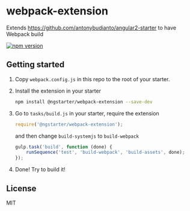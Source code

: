 # webpack-extension
Extends https://github.com/antonybudianto/angular2-starter to have Webpack build

[![npm version](https://badge.fury.io/js/%40ngstarter%2Fwebpack-extension.svg)](https://badge.fury.io/js/%40ngstarter%2Fwebpack-extension)

## Getting started
1. Copy `webpack.config.js` in this repo to the root of your starter.

2. Install the extension in your starter
    ```bash
    npm install @ngstarter/webpack-extension --save-dev
    ```

3. Go to `tasks/build.js` in your starter, require the extension
    ```js
    require('@ngstarter/webpack-extension');
    ```

    and then change `build-systemjs` to `build-webpack`
    ```js
    gulp.task('build', function (done) {
        runSequence('test', 'build-webpack', 'build-assets', done);
    });
    ```

4. Done! Try to build it!

## License
MIT
